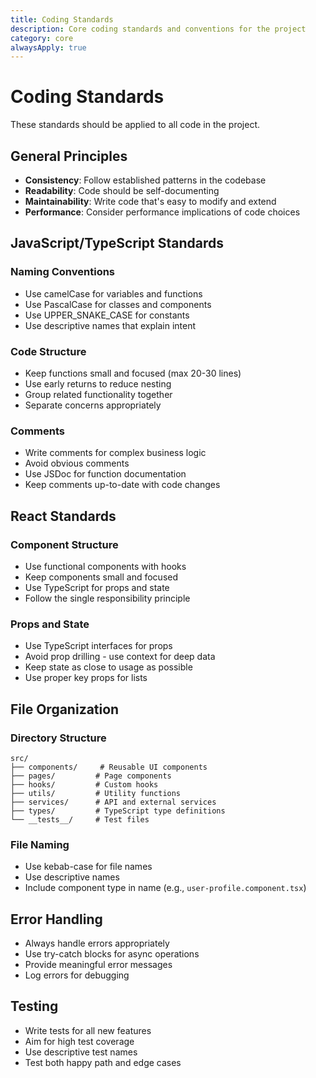 ```yaml
---
title: Coding Standards
description: Core coding standards and conventions for the project
category: core
alwaysApply: true
---
```


# Coding Standards

These standards should be applied to all code in the project.

## General Principles

- **Consistency**: Follow established patterns in the codebase
- **Readability**: Code should be self-documenting
- **Maintainability**: Write code that's easy to modify and extend
- **Performance**: Consider performance implications of code choices

## JavaScript/TypeScript Standards

### Naming Conventions
- Use camelCase for variables and functions
- Use PascalCase for classes and components
- Use UPPER_SNAKE_CASE for constants
- Use descriptive names that explain intent

### Code Structure
- Keep functions small and focused (max 20-30 lines)
- Use early returns to reduce nesting
- Group related functionality together
- Separate concerns appropriately

### Comments
- Write comments for complex business logic
- Avoid obvious comments
- Use JSDoc for function documentation
- Keep comments up-to-date with code changes

## React Standards

### Component Structure
- Use functional components with hooks
- Keep components small and focused
- Use TypeScript for props and state
- Follow the single responsibility principle

### Props and State
- Use TypeScript interfaces for props
- Avoid prop drilling - use context for deep data
- Keep state as close to usage as possible
- Use proper key props for lists

## File Organization

### Directory Structure
```
src/
├── components/     # Reusable UI components
├── pages/         # Page components
├── hooks/         # Custom hooks
├── utils/         # Utility functions
├── services/      # API and external services
├── types/         # TypeScript type definitions
└── __tests__/     # Test files
```

### File Naming
- Use kebab-case for file names
- Use descriptive names
- Include component type in name (e.g., `user-profile.component.tsx`)

## Error Handling

- Always handle errors appropriately
- Use try-catch blocks for async operations
- Provide meaningful error messages
- Log errors for debugging

## Testing

- Write tests for all new features
- Aim for high test coverage
- Use descriptive test names
- Test both happy path and edge cases